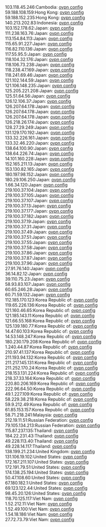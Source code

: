 103.118.45.246:Cambodia: [ovpn config](vpn/103_118_45_246.ovpn)  
59.188.108.159:Hong Kong: [ovpn config](vpn/59_188_108_159.ovpn)  
59.188.152.235:Hong Kong: [ovpn config](vpn/59_188_152_235.ovpn)  
140.213.202.83:Indonesia: [ovpn config](vpn/140_213_202_83.ovpn)  
103.152.178.62:Japan: [ovpn config](vpn/103_152_178_62.ovpn)  
111.238.163.76:Japan: [ovpn config](vpn/111_238_163_76.ovpn)  
113.154.84.113:Japan: [ovpn config](vpn/113_154_84_113.ovpn)  
115.65.91.227:Japan: [ovpn config](vpn/115_65_91_227.ovpn)  
116.82.110.136:Japan: [ovpn config](vpn/116_82_110_136.ovpn)  
117.55.95.5:Japan: [ovpn config](vpn/117_55_95_5.ovpn)  
118.104.32.176:Japan: [ovpn config](vpn/118_104_32_176.ovpn)  
118.106.73.238:Japan: [ovpn config](vpn/118_106_73_238.ovpn)  
118.238.47.169:Japan: [ovpn config](vpn/118_238_47_169.ovpn)  
118.241.69.46:Japan: [ovpn config](vpn/118_241_69_46.ovpn)  
121.102.144.59:Japan: [ovpn config](vpn/121_102_144_59.ovpn)  
121.106.148.235:Japan: [ovpn config](vpn/121_106_148_235.ovpn)  
125.205.221.208:Japan: [ovpn config](vpn/125_205_221_208.ovpn)  
125.51.64.56:Japan: [ovpn config](vpn/125_51_64_56.ovpn)  
126.12.106.37:Japan: [ovpn config](vpn/126_12_106_37.ovpn)  
126.207.64.178:Japan: [ovpn config](vpn/126_207_64_178.ovpn)  
126.207.64.178:Japan: [ovpn config](vpn/126_207_64_178.ovpn)  
126.207.64.178:Japan: [ovpn config](vpn/126_207_64_178.ovpn)  
126.218.26.174:Japan: [ovpn config](vpn/126_218_26_174.ovpn)  
128.27.29.249:Japan: [ovpn config](vpn/128_27_29_249.ovpn)  
131.129.170.192:Japan: [ovpn config](vpn/131_129_170_192.ovpn)  
133.32.226.161:Japan: [ovpn config](vpn/133_32_226_161.ovpn)  
133.32.46.220:Japan: [ovpn config](vpn/133_32_46_220.ovpn)  
138.64.100.90:Japan: [ovpn config](vpn/138_64_100_90.ovpn)  
138.64.226.74:Japan: [ovpn config](vpn/138_64_226_74.ovpn)  
14.101.160.228:Japan: [ovpn config](vpn/14_101_160_228.ovpn)  
152.165.211.13:Japan: [ovpn config](vpn/152_165_211_13.ovpn)  
153.130.82.165:Japan: [ovpn config](vpn/153_130_82_165.ovpn)  
180.197.98.152:Japan: [ovpn config](vpn/180_197_98_152.ovpn)  
180.29.106.250:Japan: [ovpn config](vpn/180_29_106_250.ovpn)  
1.66.34.120:Japan: [ovpn config](vpn/1_66_34_120.ovpn)  
219.100.37.104:Japan: [ovpn config](vpn/219_100_37_104.ovpn)  
219.100.37.105:Japan: [ovpn config](vpn/219_100_37_105.ovpn)  
219.100.37.107:Japan: [ovpn config](vpn/219_100_37_107.ovpn)  
219.100.37.13:Japan: [ovpn config](vpn/219_100_37_13.ovpn)  
219.100.37.177:Japan: [ovpn config](vpn/219_100_37_177.ovpn)  
219.100.37.182:Japan: [ovpn config](vpn/219_100_37_182.ovpn)  
219.100.37.19:Japan: [ovpn config](vpn/219_100_37_19.ovpn)  
219.100.37.31:Japan: [ovpn config](vpn/219_100_37_31.ovpn)  
219.100.37.49:Japan: [ovpn config](vpn/219_100_37_49.ovpn)  
219.100.37.51:Japan: [ovpn config](vpn/219_100_37_51.ovpn)  
219.100.37.55:Japan: [ovpn config](vpn/219_100_37_55.ovpn)  
219.100.37.58:Japan: [ovpn config](vpn/219_100_37_58.ovpn)  
219.100.37.86:Japan: [ovpn config](vpn/219_100_37_86.ovpn)  
219.100.37.87:Japan: [ovpn config](vpn/219_100_37_87.ovpn)  
219.100.37.96:Japan: [ovpn config](vpn/219_100_37_96.ovpn)  
27.91.76.140:Japan: [ovpn config](vpn/27_91_76_140.ovpn)  
36.14.82.12:Japan: [ovpn config](vpn/36_14_82_12.ovpn)  
39.110.75.23:Japan: [ovpn config](vpn/39_110_75_23.ovpn)  
58.93.83.107:Japan: [ovpn config](vpn/58_93_83_107.ovpn)  
60.65.246.28:Japan: [ovpn config](vpn/60_65_246_28.ovpn)  
60.71.59.132:Japan: [ovpn config](vpn/60_71_59_132.ovpn)  
112.185.170.123:Korea Republic of: [ovpn config](vpn/112_185_170_123.ovpn)  
119.65.226.136:Korea Republic of: [ovpn config](vpn/119_65_226_136.ovpn)  
121.160.46.65:Korea Republic of: [ovpn config](vpn/121_160_46_65.ovpn)  
121.185.143.11:Korea Republic of: [ovpn config](vpn/121_185_143_11.ovpn)  
121.66.55.168:Korea Republic of: [ovpn config](vpn/121_66_55_168.ovpn)  
125.139.180.77:Korea Republic of: [ovpn config](vpn/125_139_180_77.ovpn)  
14.47.60.103:Korea Republic of: [ovpn config](vpn/14_47_60_103.ovpn)  
14.53.148.247:Korea Republic of: [ovpn config](vpn/14_53_148_247.ovpn)  
180.230.179.208:Korea Republic of: [ovpn config](vpn/180_230_179_208.ovpn)  
1.240.44.87:Korea Republic of: [ovpn config](vpn/1_240_44_87.ovpn)  
210.97.41.137:Korea Republic of: [ovpn config](vpn/210_97_41_137.ovpn)  
211.193.94.132:Korea Republic of: [ovpn config](vpn/211_193_94_132.ovpn)  
211.217.145.131:Korea Republic of: [ovpn config](vpn/211_217_145_131.ovpn)  
211.252.170.24:Korea Republic of: [ovpn config](vpn/211_252_170_24.ovpn)  
218.153.131.224:Korea Republic of: [ovpn config](vpn/218_153_131_224.ovpn)  
218.37.33.164:Korea Republic of: [ovpn config](vpn/218_37_33_164.ovpn)  
220.80.206.169:Korea Republic of: [ovpn config](vpn/220_80_206_169.ovpn)  
222.96.64.50:Korea Republic of: [ovpn config](vpn/222_96_64_50.ovpn)  
49.1.227.109:Korea Republic of: [ovpn config](vpn/49_1_227_109.ovpn)  
58.229.38.218:Korea Republic of: [ovpn config](vpn/58_229_38_218.ovpn)  
59.9.212.49:Korea Republic of: [ovpn config](vpn/59_9_212_49.ovpn)  
61.85.153.157:Korea Republic of: [ovpn config](vpn/61_85_153_157.ovpn)  
58.71.218.241:Malaysia: [ovpn config](vpn/58_71_218_241.ovpn)  
212.19.11.51:Russian Federation: [ovpn config](vpn/212_19_11_51.ovpn)  
79.105.134.213:Russian Federation: [ovpn config](vpn/79_105_134_213.ovpn)  
115.87.237.135:Thailand: [ovpn config](vpn/115_87_237_135.ovpn)  
184.22.231.43:Thailand: [ovpn config](vpn/184_22_231_43.ovpn)  
49.228.113.40:Thailand: [ovpn config](vpn/49_228_113_40.ovpn)  
49.228.14.117:Thailand: [ovpn config](vpn/49_228_14_117.ovpn)  
138.199.21.234:United Kingdom: [ovpn config](vpn/138_199_21_234.ovpn)  
131.106.19.102:United States: [ovpn config](vpn/131_106_19_102.ovpn)  
172.167.211.107:United States: [ovpn config](vpn/172_167_211_107.ovpn)  
172.191.79.51:United States: [ovpn config](vpn/172_191_79_51.ovpn)  
174.138.25.194:United States: [ovpn config](vpn/174_138_25_194.ovpn)  
50.47.108.60:United States: [ovpn config](vpn/50_47_108_60.ovpn)  
67.180.182.1:United States: [ovpn config](vpn/67_180_182_1.ovpn)  
69.123.122.44:United States: [ovpn config](vpn/69_123_122_44.ovpn)  
98.45.20.126:United States: [ovpn config](vpn/98_45_20_126.ovpn)  
118.70.125.117:Viet Nam: [ovpn config](vpn/118_70_125_117.ovpn)  
1.52.212.11:Viet Nam: [ovpn config](vpn/1_52_212_11.ovpn)  
1.52.49.100:Viet Nam: [ovpn config](vpn/1_52_49_100.ovpn)  
1.54.18.186:Viet Nam: [ovpn config](vpn/1_54_18_186.ovpn)  
27.72.73.79:Viet Nam: [ovpn config](vpn/27_72_73_79.ovpn)  

